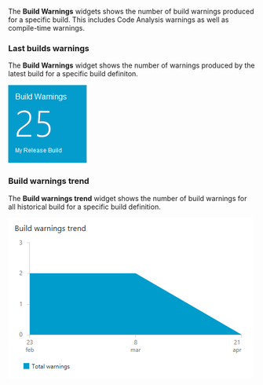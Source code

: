 The **Build Warnings** widgets shows the number of build warnings produced for a specific build. This includes Code Analysis warnings as well as compile-time warnings.
### Last builds warnings ###
The **Build Warnings** widget shows the number of warnings produced by the latest build for a specific build definiton.

![](static/images/preview2.png)
### Build warnings trend ###
The **Build warnings trend** widget shows the number of build warnings for all historical build for a specific build definition.

![](static/images/LargePreview.png)